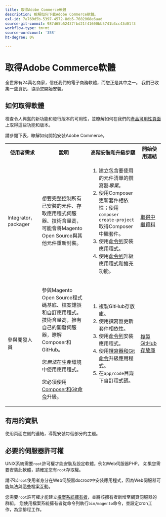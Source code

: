 ```yaml
---
title: 取得Adobe Commerce軟體
description: 瞭解如何下載Adobe Commerce軟體。
exl-id: 7a769d5b-5397-4572-8db5-7602068e6aad
source-git-commit: 987d65b52437fbd21f41600bb5741b3cc43d01f3
workflow-type: tm+mt
source-wordcount: '358'
ht-degree: 0%

---
```


# 取得Adobe Commerce軟體

全世界有24萬名商家，信任我們的電子商務軟體，而您正是其中之一。 我們已收集一些資訊，協助您開始安裝。

## 如何取得軟體

檢查令人興奮的新功能和發行版本的可用性，並瞭解如何在我們的[產品可用性頁面](https://experienceleague.adobe.com/zh-hant/docs/commerce-operations/release/product-availability)上取得這些功能和版本。

請參閱下表，瞭解如何開始安裝Adobe Commerce。

<table>
    <tbody>
        <tr>
            <th>使用者需求</th>
            <th>說明</th>
            <th>高階安裝和升級步驟</th>
            <th>開始使用連結</th>
        </tr>
    <tr>
        <td><p>Integrator， packager</p></td>
        <td><p>想要完整控制所有已安裝的元件、存取應用程式伺服器、技術含量高，可能會將Magento Open Source與其他元件重新封裝。</p>
        </td>
        <td><ol><li>建立包含要使用的元件清單的撰寫器<em>專案</em>。</li>
            <li>使用Composer更新套件相依性；使用<code>composer create-project</code>取得Composer中繼套件。</li>
            <li>使用<a href="../advanced.md">命令列</a>安裝應用程式。</li>
        <li>使用<a href="../../upgrade/implementation/perform-upgrade.md">命令列</a>升級應用程式和擴充功能。</li></ol></td>
        <td><p><a href="../composer.md">取得中繼資料</a></p></td>
    </tr>
    <tr>
        <td><p>參與開發人員</p></td>
        <td><p>參與Magento Open Source程式碼基底、檔案錯誤和自訂應用程式。 技術含量高，擁有自己的開發伺服器，瞭解Composer和GitHub。</p>
            <p>您<em>無法</em>在生產環境中使用應用程式。</p>
      <p>您必須使用<a href="../../upgrade/developer/git-installs.md">Composer和Git命令</a>升級。</p></td>
        <td><ol><li>複製GitHub存放庫。</li>
            <li>使用撰寫器更新套件相依性。</li>
            <li>使用<a href="../advanced.md">命令列</a>安裝應用程式。</li>
            <li>使用<a href="../../upgrade/developer/git-installs.md">撰寫器和Git命令</a>升級應用程式。</li>
            <li>在<code>app/code</code>目錄下自訂程式碼。</li></ol></td>
        <td><p><a href="https://developer.adobe.com/commerce/contributor/guides/install/clone-repository/">複製GitHub存放庫</a></p></td>
    </tr>
    </tbody>
</table>

## 有用的資訊

使用頁面左側的連結，導覽安裝每個部分的主題。

## 必要的伺服器許可權

UNIX系統需要`root`許可權才能安裝及設定軟體，例如Web伺服器PHP。 如果您需要安裝此軟體，請確定您有`root`存取權。

請&#x200B;*不*&#x200B;以`root`使用者身分在Web伺服器docroot中安裝應用程式，因為Web伺服器可能無法與這些檔案互動。

您需要`root`許可權才能建立[檔案系統擁有者](file-system/overview.md)，並將該擁有者新增至網頁伺服器的群組。 您使用檔案系統擁有者從命令列執行`bin/magento`命令，並設定cron工作，為您排程工作。
